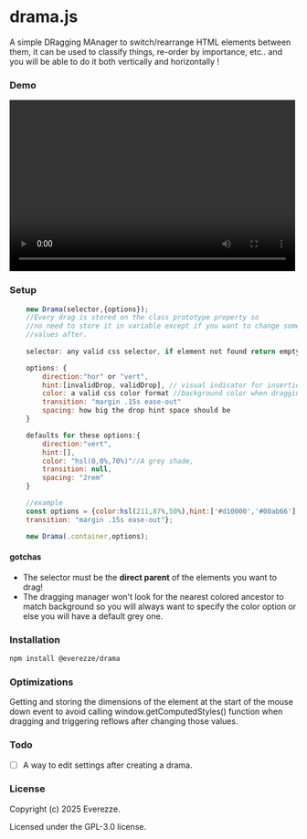 # drama.js

A simple DRagging MAnager to switch/rearrange HTML elements between them,
it can be used to classify things, re-order by importance, etc.. and you will be
able to do it both vertically and horizontally !

### Demo

<video controls width="500" height="300">
    <source src="/assets/drama_demo" type="video/mp4">
</video>

### Setup

```js
    new Drama(selector,{options});
    //Every drag is stored on the class prototype property so
    //no need to store it in variable except if you want to change some
    //values after.
    
    selector: any valid css selector, if element not found return empty object.

    options: {
        direction:"hor" or "vert",
        hint:[invalidDrop, validDrop], // visual indicator for insertion
        color: a valid css color format //background color when dragging element
        transition: "margin .15s ease-out"
        spacing: how big the drop hint space should be
    }

    defaults for these options:{
        direction:"vert",
        hint:[],
        color: "hsl(0,0%,70%)"//A grey shade,
        transition: null,
        spacing: "2rem"
    }

    //example
    const options = {color:hsl(211,87%,50%),hint:['#d10000','#00ab66'],
    transition: "margin .15s ease-out"};

    new Drama(.container,options);
```

#### gotchas
* The selector must be the **direct parent** of the elements you want to drag!
* The dragging manager won't look for the nearest colored ancestor to match
background so you will always want to specify the color option or else you
will have a default grey one.

### Installation

```sh
npm install @everezze/drama
```

### Optimizations

Getting and storing the dimensions of the element at the start of the
mouse down event to avoid calling window.getComputedStyles() function when
dragging and triggering reflows after changing those values.


### Todo

- [ ] A way to edit settings after creating a drama.

### License

Copyright (c) 2025 Everezze.

Licensed under the GPL-3.0 license.
